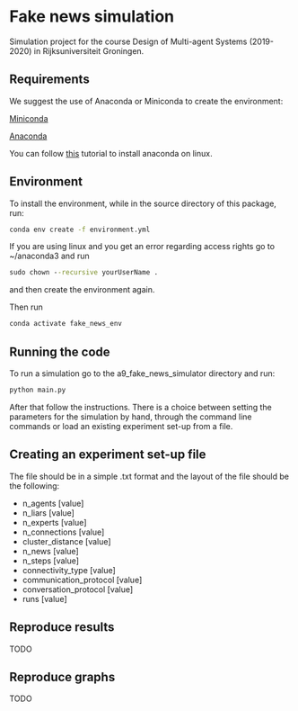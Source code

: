 # Fake news simulation
Simulation project for the course Design of Multi-agent Systems (2019-2020) in Rijksuniversiteit Groningen.

## Requirements
We suggest the use of Anaconda or Miniconda to create the environment:

[Miniconda](https://conda.io/en/latest/miniconda.html)

[Anaconda](https://www.anaconda.com/distribution/)

You can follow [this](https://problemsolvingwithpython.com/01-Orientation/01.05-Installing-Anaconda-on-Linux/) tutorial to install anaconda on linux.

## Environment
To install the environment, while in the source directory of this package, run:
```bat
conda env create -f environment.yml
```
If you are using linux and you get an error regarding access rights go to ~/anaconda3 and run

```bat
sudo chown --recursive yourUserName .

```
and then create the environment again.

Then run
```bat
conda activate fake_news_env

```
## Running the code
To run a simulation go to the a9_fake_news_simulator directory and run:
```bat
python main.py
```
After that follow the instructions. There is a choice between setting the parameters for the simulation by hand, through the command line commands or load an existing experiment set-up from a file.

## Creating an experiment set-up file
The file should be in a simple .txt format and the layout of the file should be the following:
* n_agents [value]
* n_liars [value]
* n_experts [value]
* n_connections [value]
* cluster_distance [value]
* n_news [value]
* n_steps [value]
* connectivity_type [value]
* communication_protocol [value]
* conversation_protocol [value]
* runs [value]

## Reproduce results
TODO

## Reproduce graphs
TODO
